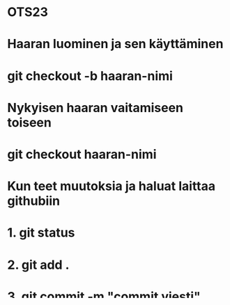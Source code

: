 # OTS23

# Haaran luominen ja sen käyttäminen

# git checkout -b haaran-nimi

# Nykyisen haaran vaitamiseen toiseen

# git checkout haaran-nimi

# Kun teet muutoksia ja haluat laittaa githubiin

# 1. git status

# 2. git add .

# 3. git commit -m "commit viesti"

# 4. git push

# 5. git status
